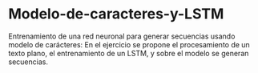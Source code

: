 # Modelo-de-caracteres-y-LSTM
Entrenamiento de una red neuronal para generar secuencias usando modelo de carácteres: En el ejercicio se propone el procesamiento de un texto plano, el entrenamiento de un LSTM, y sobre el modelo se generan secuencias.  
